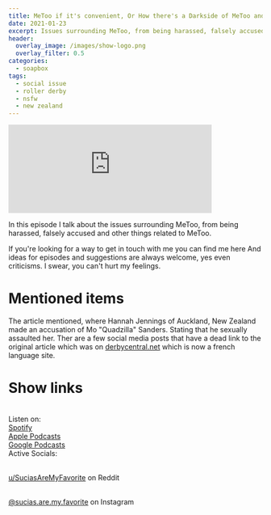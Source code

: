 ```yaml
---
title: MeToo if it's convenient, Or How there's a Darkside of MeToo and how I learned to handle it
date: 2021-01-23
excerpt: Issues surrounding MeToo, from being harassed, falsely accused and other things
header:
  overlay_image: /images/show-logo.png
  overlay_filter: 0.5
categories:
  - soapbox
tags:
  - social issue
  - roller derby
  - nsfw
  - new zealand
---
```


<iframe src="https://open.spotify.com/embed-podcast/episode/0LsmCXTvEvOxPAHavZ7kay" width="80%" height="175" frameborder="0" allowtransparency="true" allow="encrypted-media"></iframe>

In this episode I talk about the issues surrounding MeToo, from being harassed, falsely accused and other things related to MeToo.

If you're looking for a way to get in touch with me you can find me here
And ideas for episodes and suggestions are always welcome, yes even criticisms. I swear, you can't hurt my feelings.

# Mentioned items

The article mentioned, where Hannah Jennings of Auckland, New Zealand made an accusation of Mo "Quadzilla" Sanders. Stating that he sexually assaulted her. Ther are a few social media posts that have a dead link to the original article which was on [derbycentral.net](derbycentral.net) which is now a french language site.

# Show links

<br> Listen on:
<br> [Spotify](https://open.spotify.com/show/3XjoipCU3QzeIaQAAQpBdW)  <a href='https://open.spotify.com/show/3XjoipCU3QzeIaQAAQpBdW'><i class='fab fa-spotify'></i></a>
<br> [Apple Podcasts](https://podcasts.apple.com/us/podcast/sucias-are-my-favorite/id1548173787) <a href='https://podcasts.apple.com/us/podcast/sucias-are-my-favorite/id1548173787'> <i class='fas fa-podcast'></i></a>
<br> [Google Podcasts](https://podcasts.google.com/feed/aHR0cHM6Ly9hbmNob3IuZm0vcy80MjI0YzYzYy9wb2RjYXN0L3Jzcw)  <a href='https://podcasts.google.com/feed/aHR0cHM6Ly9hbmNob3IuZm0vcy80MjI0YzYzYy9wb2RjYXN0L3Jzcw'><i class='fab fa-google-play'></i></a>
<br> Active Socials:

<br> [u/SuciasAreMyFavorite](https://reddit.com/u/suciasaremyfavorite/submitted) on Reddit <a href='https://reddit.com/u/suciasaremyfavorite/submitted'><i class='fab fa-reddit'></i></a>

<br> [@sucias.are.my.favorite](https://instagram.com/sucias.are.my.favorite) on Instagram  <a href='https://www.instagram.com/sucias.are.my.favorite'><i class='fab fa-instagram'></i></a>
